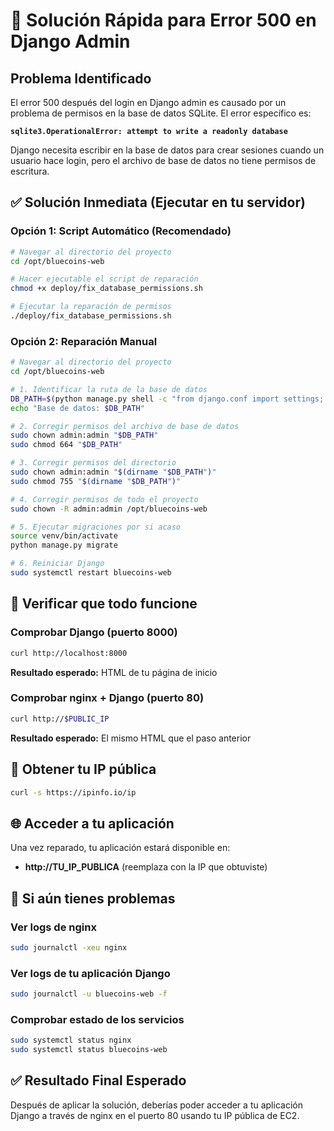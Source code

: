 # 🚨 Solución Rápida para Error 500 en Django Admin

## Problema Identificado
El error 500 después del login en Django admin es causado por un problema de permisos en la base de datos SQLite. El error específico es:

**`sqlite3.OperationalError: attempt to write a readonly database`**

Django necesita escribir en la base de datos para crear sesiones cuando un usuario hace login, pero el archivo de base de datos no tiene permisos de escritura.

## ✅ Solución Inmediata (Ejecutar en tu servidor)

### Opción 1: Script Automático (Recomendado)
```bash
# Navegar al directorio del proyecto
cd /opt/bluecoins-web

# Hacer ejecutable el script de reparación
chmod +x deploy/fix_database_permissions.sh

# Ejecutar la reparación de permisos
./deploy/fix_database_permissions.sh
```

### Opción 2: Reparación Manual
```bash
# Navegar al directorio del proyecto
cd /opt/bluecoins-web

# 1. Identificar la ruta de la base de datos
DB_PATH=$(python manage.py shell -c "from django.conf import settings; print(settings.DATABASES['default']['NAME'])")
echo "Base de datos: $DB_PATH"

# 2. Corregir permisos del archivo de base de datos
sudo chown admin:admin "$DB_PATH"
sudo chmod 664 "$DB_PATH"

# 3. Corregir permisos del directorio
sudo chown admin:admin "$(dirname "$DB_PATH")"
sudo chmod 755 "$(dirname "$DB_PATH")"

# 4. Corregir permisos de todo el proyecto
sudo chown -R admin:admin /opt/bluecoins-web

# 5. Ejecutar migraciones por si acaso
source venv/bin/activate
python manage.py migrate

# 6. Reiniciar Django
sudo systemctl restart bluecoins-web
```

## 🧪 Verificar que todo funcione

### Comprobar Django (puerto 8000)
```bash
curl http://localhost:8000
```
**Resultado esperado:** HTML de tu página de inicio

### Comprobar nginx + Django (puerto 80)
```bash
curl http://$PUBLIC_IP
```
**Resultado esperado:** El mismo HTML que el paso anterior

## 📍 Obtener tu IP pública
```bash
curl -s https://ipinfo.io/ip
```

## 🌐 Acceder a tu aplicación
Una vez reparado, tu aplicación estará disponible en:
- **http://TU_IP_PUBLICA** (reemplaza con la IP que obtuviste)

## 🔧 Si aún tienes problemas

### Ver logs de nginx
```bash
sudo journalctl -xeu nginx
```

### Ver logs de tu aplicación Django
```bash
sudo journalctl -u bluecoins-web -f
```

### Comprobar estado de los servicios
```bash
sudo systemctl status nginx
sudo systemctl status bluecoins-web
```

## ✅ Resultado Final Esperado
Después de aplicar la solución, deberías poder acceder a tu aplicación Django a través de nginx en el puerto 80 usando tu IP pública de EC2.
